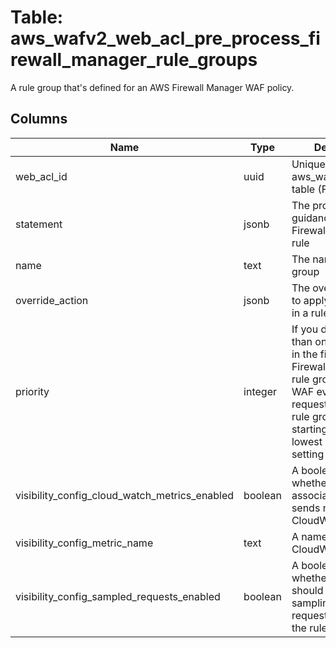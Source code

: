 
# Table: aws_wafv2_web_acl_pre_process_firewall_manager_rule_groups
A rule group that's defined for an AWS Firewall Manager WAF policy. 
## Columns
| Name        | Type           | Description  |
| ------------- | ------------- | -----  |
|web_acl_id|uuid|Unique ID of aws_wafv2_web_acls table (FK)|
|statement|jsonb|The processing guidance for an AWS Firewall Manager rule|
|name|text|The name of the rule group|
|override_action|jsonb|The override action to apply to the rules in a rule group|
|priority|integer|If you define more than one rule group in the first or last Firewall Manager rule groups, AWS WAF evaluates each request against the rule groups in order, starting from the lowest priority setting|
|visibility_config_cloud_watch_metrics_enabled|boolean|A boolean indicating whether the associated resource sends metrics to CloudWatch|
|visibility_config_metric_name|text|A name of the CloudWatch metric|
|visibility_config_sampled_requests_enabled|boolean|A boolean indicating whether AWS WAF should store a sampling of the web requests that match the rules|
